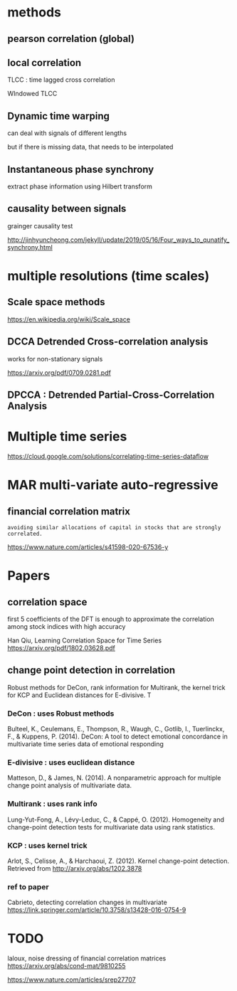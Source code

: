 

# methods

## pearson correlation  (global)

## local correlation

TLCC : time lagged cross correlation

WIndowed TLCC

## Dynamic time warping

can deal with signals of different lengths

but if there is missing data, that needs to be interpolated

## Instantaneous phase synchrony

extract phase information using Hilbert transform

## causality between signals

grainger causality test

http://jinhyuncheong.com/jekyll/update/2019/05/16/Four_ways_to_qunatify_synchrony.html

# multiple resolutions (time scales)

## Scale space methods 

https://en.wikipedia.org/wiki/Scale_space

## DCCA Detrended Cross-correlation analysis

works for non-stationary signals


https://arxiv.org/pdf/0709.0281.pdf

## DPCCA : Detrended Partial-Cross-Correlation Analysis

# Multiple time series

https://cloud.google.com/solutions/correlating-time-series-dataflow

# MAR multi-variate auto-regressive


## financial correlation matrix

```
avoiding similar allocations of capital in stocks that are strongly correlated.
```
https://www.nature.com/articles/s41598-020-67536-y

# Papers

## correlation space

first 5 coefficients of the DFT is enough to approximate the correlation among stock indices with high accuracy

Han Qiu, Learning Correlation Space for Time Series
https://arxiv.org/pdf/1802.03628.pdf

## change point detection in correlation

Robust methods for DeCon, rank information for Multirank, the kernel trick for KCP and Euclidean distances for E-divisive. T

### DeCon : uses Robust methods

Bulteel, K., Ceulemans, E., Thompson, R., Waugh, C., Gotlib, I., Tuerlinckx, F., & Kuppens, P. (2014). DeCon: A tool to detect emotional concordance in multivariate time series data of emotional responding

### E-divisive : uses euclidean distance

Matteson, D., & James, N. (2014). A nonparametric approach for multiple change point analysis of multivariate data. 

### Multirank : uses rank info

Lung-Yut-Fong, A., Lévy-Leduc, C., & Cappé, O. (2012). Homogeneity and change-point detection tests for multivariate data using rank statistics.

### KCP : uses kernel trick

Arlot, S., Celisse, A., & Harchaoui, Z. (2012). Kernel change-point detection. Retrieved from http://arxiv.org/abs/1202.3878


### ref to paper

 
Cabrieto, detecting correlation changes in multivariate
https://link.springer.com/article/10.3758/s13428-016-0754-9

# TODO


laloux, noise dressing of financial correlation matrices
https://arxiv.org/abs/cond-mat/9810255

https://www.nature.com/articles/srep27707


